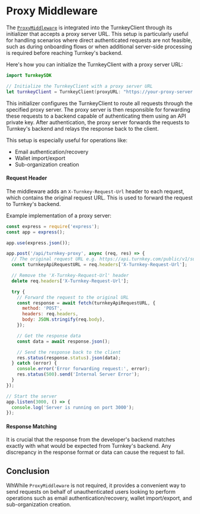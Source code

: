 # Proxy Middleware

The [`ProxyMiddleware`](/Sources/Middleware/ProxyMiddleware.swift) is integrated into the TurnkeyClient through its initializer that accepts a proxy server URL. This setup is particularly useful for handling scenarios where direct authenticated requests are not feasible, such as during onboarding flows or when additional server-side processing is required before reaching Turnkey's backend.

Here's how you can initialize the TurnkeyClient with a proxy server URL:

```swift
import TurnkeySDK

// Initialize the TurnkeyClient with a proxy server URL
let turnkeyClient = TurnkeyClient(proxyURL: "https://your-proxy-server.com/api/turnkey-proxy")
```

This initializer configures the TurnkeyClient to route all requests through the specified proxy server. The proxy server is then responsible for forwarding these requests to a backend capable of authenticating them using an API private key. After authentication, the proxy server forwards the requests to Turnkey's backend and relays the response back to the client.

This setup is especially useful for operations like:

- Email authentication/recovery
- Wallet import/export
- Sub-organization creation

#### Request Header

The middleware adds an `X-Turnkey-Request-Url` header to each request, which contains the original request URL. This is used to forward the request to Turnkey's backend.

Example implementation of a proxy server:

```javascript
const express = require('express');
const app = express();

app.use(express.json());

app.post('/api/turnkey-proxy', async (req, res) => {
  // The original request URL e.g. https://api.turnkey.com/public/v1/submit/email_auth
  const turnkeyApiRequestURL = req.headers['X-Turnkey-Request-Url'];

  // Remove the 'X-Turnkey-Request-Url' header
  delete req.headers['X-Turnkey-Request-Url'];

  try {
    // Forward the request to the original URL
    const response = await fetch(turnkeyApiRequestURL, {
      method: 'POST',
      headers: req.headers,
      body: JSON.stringify(req.body),
    });

    // Get the response data
    const data = await response.json();

    // Send the response back to the client
    res.status(response.status).json(data);
  } catch (error) {
    console.error('Error forwarding request:', error);
    res.status(500).send('Internal Server Error');
  }
});

// Start the server
app.listen(3000, () => {
  console.log('Server is running on port 3000');
});
```

#### Response Matching

It is crucial that the response from the developer's backend matches exactly with what would be expected from Turnkey's backend. Any discrepancy in the response format or data can cause the request to fail.

## Conclusion

WhWhile `ProxyMiddleware` is not required, it provides a convenient way to send requests on behalf of unauthenticated users looking to perform operations such as email authentication/recovery, wallet import/export, and sub-organization creation.
